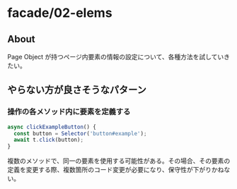 # facade/02-elems

## About

Page Object が持つページ内要素の情報の設定について、各種方法を試していきたい。

## やらない方が良さそうなパターン

### 操作の各メソッド内に要素を定義する

```typescript
async clickExampleButton() {
  const button = Selector('button#example');
  await t.click(button);
}
```

複数のメソッドで、同一の要素を使用する可能性がある。その場合、その要素の定義を変更する際、複数箇所のコード変更が必要になり、保守性が下がりかねない。
